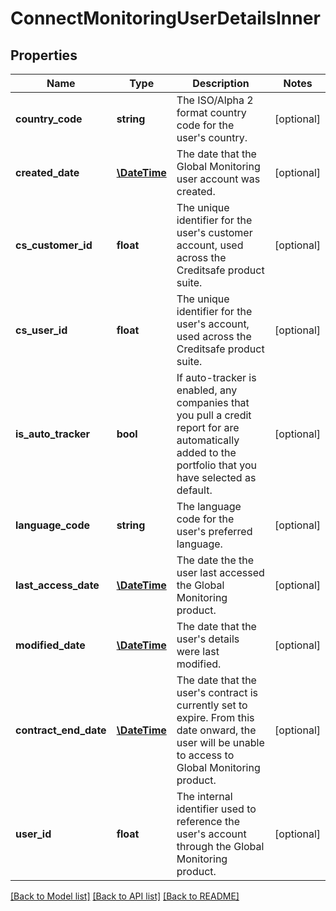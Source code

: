 # ConnectMonitoringUserDetailsInner

## Properties
Name | Type | Description | Notes
------------ | ------------- | ------------- | -------------
**country_code** | **string** | The ISO/Alpha 2 format country code for the user&#x27;s country. | [optional] 
**created_date** | [**\DateTime**](\DateTime.md) | The date that the Global Monitoring user account was created. | [optional] 
**cs_customer_id** | **float** | The unique identifier for the user&#x27;s customer account, used across the Creditsafe product suite. | [optional] 
**cs_user_id** | **float** | The unique identifier for the user&#x27;s account, used across the Creditsafe product suite. | [optional] 
**is_auto_tracker** | **bool** | If auto-tracker is enabled, any companies that you pull a credit report for are automatically added to the portfolio that you have selected as default. | [optional] 
**language_code** | **string** | The language code for the user&#x27;s preferred language. | [optional] 
**last_access_date** | [**\DateTime**](\DateTime.md) | The date the the user last accessed the Global Monitoring product. | [optional] 
**modified_date** | [**\DateTime**](\DateTime.md) | The date that the user&#x27;s details were last modified. | [optional] 
**contract_end_date** | [**\DateTime**](\DateTime.md) | The date that the user&#x27;s contract is currently set to expire. From this date onward, the user will be unable to access to Global Monitoring product. | [optional] 
**user_id** | **float** | The internal identifier used to reference the user&#x27;s account through the Global Monitoring product. | [optional] 

[[Back to Model list]](../../README.md#documentation-for-models) [[Back to API list]](../../README.md#documentation-for-api-endpoints) [[Back to README]](../../README.md)

